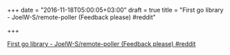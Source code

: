 +++
date = "2016-11-18T05:00:05+03:00"
draft = true
title = "First go library - JoelW-S/remote-poller (Feedback please)  #reddit"

+++

<p><a href="https://t.co/LurSpouxm2">First go library - JoelW-S/remote-poller (Feedback please)  #reddit</a></p>

